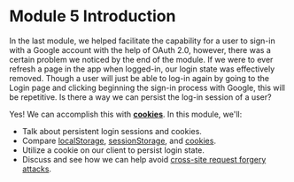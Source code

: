 # Module 5 Introduction

In the last module, we helped facilitate the capability for a user to sign-in with a Google account with the help of OAuth 2.0, however, there was a certain problem we noticed by the end of the module. If we were to ever refresh a page in the app when logged-in, our login state was effectively removed. Though a user will just be able to log-in again by going to the Login page and clicking beginning the sign-in process with Google, this will be repetitive. Is there a way we can persist the log-in session of a user?

Yes! We can accomplish this with [**cookies**](https://developer.mozilla.org/en-US/docs/Web/HTTP/Cookies). In this module, we'll:

-   Talk about persistent login sessions and cookies.
-   Compare [localStorage](https://developer.mozilla.org/en-US/docs/Web/API/Window/localStorage), [sessionStorage](https://developer.mozilla.org/en-US/docs/Web/API/Window/sessionStorage), and [cookies](https://developer.mozilla.org/en-US/docs/Web/HTTP/Cookies).
-   Utilize a cookie on our client to persist login state.
-   Discuss and see how we can help avoid [cross-site request forgery attacks](https://developer.mozilla.org/en-US/docs/Glossary/CSRF).
